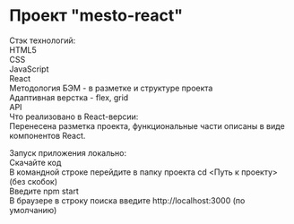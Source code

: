 # Проект "mesto-react"     
                    
Стэк технологий:                   
HTML5                 
CSS                   
JavaScript                     
React                     
Методология БЭМ - в разметке и структуре проекта                       
Адаптивная верстка - flex, grid                  
API                            
Что реализовано в React-версии:                       
Перенесена разметка проекта, функциональные части описаны в виде  компонентов React.                                                        

Запуск приложения локально:            
Скачайте код               
В командной строке перейдите в папку проекта cd <Путь к проекту> (без скобок)                  
Введите npm start                    
В браузере в строку поиска введите http://localhost:3000 (по умолчанию)            
